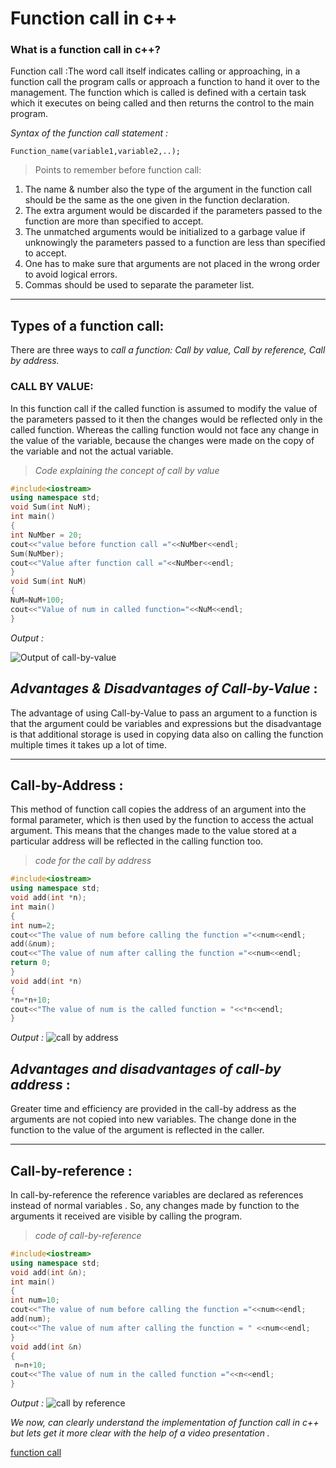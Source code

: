 # **Function call in c++**

### What is a function call in c++?

Function call :The word call itself indicates calling or approaching, in a function call the program calls or approach a function to hand it over to the management. The function which is called is defined with a certain task which it executes on being called and then returns the control to the main program.

 _Syntax of the function call statement :_

 ` Function_name(variable1,variable2,..); `

> Points to remember before function call:
1. The name & number also the type of the argument in the function call should be the same as the one given in the function declaration.
2. The extra argument would be discarded if the parameters passed to the function are more than specified to accept.
3. The unmatched arguments would be initialized to a garbage value if unknowingly the parameters passed to a function are less than specified to accept.
4. One has to make sure that arguments are not placed in the wrong order to avoid logical errors.
5. Commas should be used to separate the parameter list.
---
## Types of a function call:

There are three ways to *call a function: Call by value, Call by reference, Call by address.*

### CALL BY VALUE:

In this function call if the called function is assumed to modify the value of the parameters passed to it then the changes would be reflected only in the called function. Whereas the calling function would not face any change in the value of the variable, because the changes were made on the copy of the variable and not the actual variable.

> *Code explaining the concept of call by value*
```cpp
#include<iostream>
using namespace std;
void Sum(int NuM);
int main()
{
int NuMber = 20;
cout<<"value before function call ="<<NuMber<<endl;
Sum(NuMber);
cout<<"Value after function call ="<<NuMber<<endl;
}
void Sum(int NuM)
{
NuM=NuM+100;
cout<<"Value of num in called function="<<NuM<<endl;
}
```
*Output :*

![Output of call-by-value](https://user-images.githubusercontent.com/84911349/137097870-b3f8d00d-e7c3-4163-911a-64bffe6b3759.png)



 ## _Advantages & Disadvantages of Call-by-Value_ :

 The advantage of using Call-by-Value to pass an argument to a function is that the argument could be variables and expressions but the disadvantage is that additional storage is used in copying data also on calling the function multiple times it takes up a lot of time.

 --- 

## Call-by-Address :

This method of function call copies the address of an argument into the formal parameter, which is then used by the function to access the actual argument. This means that the changes made to the value stored at a particular address will be reflected in the calling function too.

> *code for the call by address*
``` cpp
#include<iostream>
using namespace std;
void add(int *n);
int main()
{
int num=2;
cout<<"The value of num before calling the function ="<<num<<endl;
add(&num);
cout<<"The value of num after calling the function ="<<num<<endl;
return 0;
}
void add(int *n)
{
*n=*n+10;
cout<<"The value of num is the called function = "<<*n<<endl;
}
```
*Output :*
![call by address](https://user-images.githubusercontent.com/84911349/137098232-34f6520a-b4d3-439b-8783-dcd67c59afa8.png)


## _Advantages and disadvantages of call-by address_ :

Greater time and efficiency are provided in the call-by address as the arguments are not copied into new variables. The change done in the function to the value of the argument is reflected in the caller.

---

## Call-by-reference :

In call-by-reference the reference variables are declared as references instead of normal variables . So, any changes made by function to the arguments it received are visible by calling the program.

> *code of call-by-reference*
```cpp
#include<iostream>
using namespace std;
void add(int &n);
int main()
{
int num=10;
cout<<"The value of num before calling the function ="<<num<<endl;
add(num);
cout<<"The value of num after calling the function = " <<num<<endl;
}
void add(int &n)
{
 n=n+10;
cout<<"The value of num in the called function ="<<n<<endl;
}
```
*Output :*
![call by reference](https://user-images.githubusercontent.com/84911349/137098429-a4b91a0a-c4ba-42d7-8ea6-57e5bc354161.png)





 _We now, can clearly understand the implementation of function call in c++ but lets get it more clear with the help of a video presentation ._
 
 
 
 [function call](https://drive.google.com/drive/folders/15JPWZV1X-8S4TQu4jY9FBXZHCtQtkr5W?usp=sharing)
 
 
